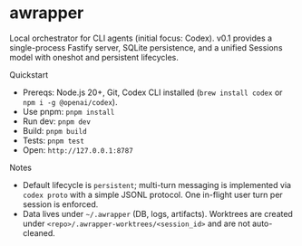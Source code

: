 # awrapper

Local orchestrator for CLI agents (initial focus: Codex). v0.1 provides a single-process Fastify server, SQLite persistence, and a unified Sessions model with oneshot and persistent lifecycles.

Quickstart

- Prereqs: Node.js 20+, Git, Codex CLI installed (`brew install codex` or `npm i -g @openai/codex`).
- Use pnpm: `pnpm install`
- Run dev: `pnpm dev`
- Build: `pnpm build`
- Tests: `pnpm test`
- Open: `http://127.0.0.1:8787`

Notes

- Default lifecycle is `persistent`; multi-turn messaging is implemented via `codex proto` with a simple JSONL protocol. One in-flight user turn per session is enforced.
- Data lives under `~/.awrapper` (DB, logs, artifacts). Worktrees are created under `<repo>/.awrapper-worktrees/<session_id>` and are not auto-cleaned.
